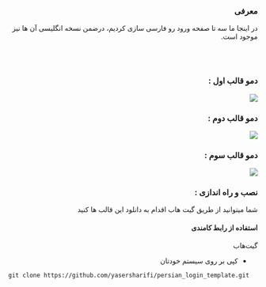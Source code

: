 <div dir="rtl">
<h3>معرفی</h3>
<p>در اینجا ما سه تا صفحه ورود رو فارسی سازی کردیم، درضمن نسخه انگلیسی آن ها نیز موجود است.</p>
<br>
  <br>
  <h3>دمو قالب اول : </h3>
<img src="https://user-images.githubusercontent.com/79104019/138558630-724b97fb-7b38-42e1-80b0-849f2845caa0.png">
<br>
<h3>دمو قالب دوم : </h3>

<img src="https://user-images.githubusercontent.com/79104019/138558771-9972aaec-e4fa-421b-ab39-0ca9dceff862.png">
<br>
<h3>دمو قالب سوم : </h3>
  
<img src="https://user-images.githubusercontent.com/79104019/138558839-6e6357ba-97a3-4e5d-856a-773777299e46.png">
  


<h3>نصب و راه اندازی :</h3>
<p>شما میتوانید از طریق گیت هاب اقدام به دانلود این قالب ها کنید </p>
<h4>استفاده از رابط کامندی</h4>
گیت‌هاب

- کپی بر روی سیستم خودتان
</div>
<pre>
<code>git clone https://github.com/yasersharifi/persian_login_template.git</code>
</pre>
